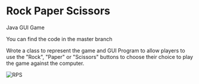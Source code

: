# Rock Paper Scissors
Java GUI Game

You can find the code in the master branch


Wrote a class to represent the game and GUI Program to allow players to use the "Rock", "Paper" or "Scissors" buttons to choose their choice to play the game against the computer. 

![RPS](https://user-images.githubusercontent.com/61202188/163444583-e51e6990-80ca-44ca-a67a-7096800612cd.png)
